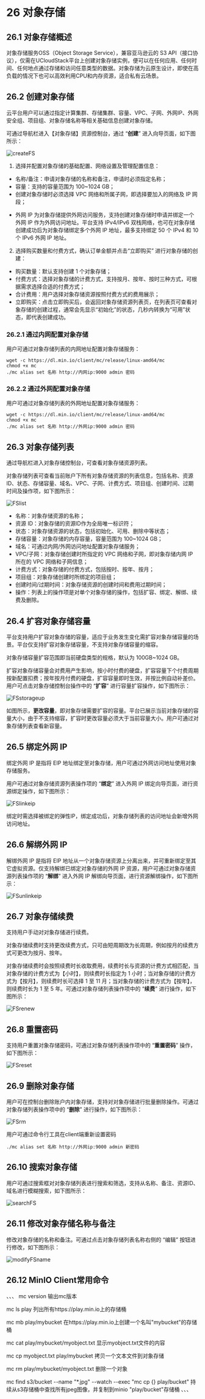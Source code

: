 # 26 对象存储

## 26.1 对象存储概述

对象存储服务OSS（Object Storage Service），兼容亚马逊云的 S3 API（接口协议），仅需在UCloudStack平台上创建对象存储实例，便可以在任何应用、任何时间、任何地点通过存储和访问任意类型的数据。对象存储为云原生设计，即使在高负载的情况下也可以高效利用CPU和内存资源，适合私有云场景。

## 26.2 创建对象存储

云平台用户可以通过指定计算集群、存储集群、容量、VPC、子网、外网IP、外网安全组、项目组、对象存储名称等相关基础信息创建对象存储。

可通过导航栏进入【对象存储】资源控制台，通过 “**创建**” 进入向导页面，如下图所示：

![createFS](../images/userguide/createoss.png)

1. 选择并配置对象存储的基础配置、网络设置及管理配置信息：

* 名称/备注：申请对象存储的名称和备注，申请时必须指定名称；
* 容量：支持的容量范围为 100~1024 GB；
* 创建对象存储时必须选择 VPC 网络和所属子网，即选择要加入的网络及 IP 网段；
- 外网 IP 为对象存储提供外网访问服务，支持创建对象存储时申请并绑定一个外网 IP 作为外网访问地址。平台支持 IPv4/IPv6  双栈网络，也可在对象存储创建成功后为对象存储绑定多个外网 IP 地址，最多支持绑定 50 个 IPv4 和 10 个 IPv6 外网 IP 地址。

2. 选择购买数量和付费方式，确认订单金额并点击“立即购买” 进行对象存储的创建：

- 购买数量：默认支持创建 1 个对象存储；
- 付费方式：选择对象存储的计费方式，支持按月、按年、按时三种方式，可根据需求选择合适的付费方式；
- 合计费用：用户选择对象存储资源按照付费方式的费用展示；
- 立即购买：点击立即购买后，会返回对象存储资源列表页，在列表页可查看对象存储的创建过程，通常会先显示“初始化”的状态，几秒内转换为“可用”状态，即代表创建成功。

### 26.2.1 通过内网配置对象存储

用户可通过对象存储列表的内网地址配置对象存储服务：

```
wget -c https://dl.min.io/client/mc/release/linux-amd64/mc
chmod +x mc
./mc alias set 名称 http://内网ip:9000 admin 密码
```

### 26.2.2 通过外网配置对象存储

用户可通过对象存储列表的外网地址配置对象存储服务：

```
wget -c https://dl.min.io/client/mc/release/linux-amd64/mc
chmod +x mc
./mc alias set 名称 http://外网ip:9000 admin 密码
```

## 26.3 对象存储列表

通过导航栏进入对象存储控制台，可查看对象存储资源列表。

对象存储列表可查看当前账户下所有对象存储资源的列表信息，包括名称、资源 ID、状态、存储容量、域名、VPC、子网、计费方式、项目组、创建时间、过期时间及操作项，如下图所示：

![FSlist](../images/userguide/osslist.png)

- 名称：对象存储资源的名称；
- 资源 ID：对象存储的资源ID作为全局唯一标识符；
- 状态：对象存储资源的状态，包括初始化、可用、删除中等状态；
- 存储容量：对象存储的内存容量，容量范围为 100~1024 GB；
- 域名：可通过内网/外网访问地址配置对象存储服务；
- VPC/子网：对象存储创建时所指定的 VPC 网络和子网，即对象存储内网 IP 所在的 VPC 网络和子网信息；
- 计费方式：对象存储的付费方式，包括按时、按年、按月；
- 项目组：对象存储创建时所绑定的项目组；
- 创建时间/过期时间：对象存储资源的创建时间和费用过期时间；
- 操作：列表上的操作项是对单个对象存储的操作，包括扩容、绑定、解绑、续费及删除。

## 26.4 扩容对象存储容量

平台支持用户扩容对象存储的容量，适应于业务发生变化需扩容对象存储容量的场景。平台仅支持扩容对象存储容量，不支持对象存储容量的缩容。

对象存储容量扩容范围即当前硬盘类型的规格，默认为 100GB~1024 GB。

扩容对象存储容量会对费用产生影响，按小时付费的硬盘，扩容容量下个付费周期按新配置扣费；按年按月付费的硬盘，扩容容量即时生效，并按比例自动补差价。用户可点击对象存储控制台操作中的 “**扩容**” 进行容量扩容操作，如下图所示：

![FSstorageup](../images/userguide/ossStorageup.png)

如图所示，**更改容量**，即对象存储需要扩容的容量。平台已展示当前对象存储的容量大小，由于不支持缩容，扩容时更改容量必须大于当前容量大小。用户可通过对象存储列表查看新容量。

## 26.5 绑定外网 IP

绑定外网 IP 是指将 EIP 地址绑定至对象存储，用户可通过外网访问地址使用对象存储服务。

用户可通过对象存储资源列表操作项的 “**绑定**” 进入外网 IP 绑定向导页面，进行资源绑定操作，如下图所示：

![FSlinkeip](../images/userguide/osslinkeip.png)

绑定时需选择被绑定的弹性IP，绑定成功后，对象存储列表的访问地址会新增外网访问地址。

## 26.6 解绑外网 IP

解绑外网 IP 是指将 EIP 地址从一个对象存储资源上分离出来，并可重新绑定至其它虚拟资源。仅支持解绑已绑定对象存储的外网 IP 资源，用户可通过对象存储资源列表操作项的 “**解绑**” 进入外网 IP 解绑向导页面，进行资源解绑操作，如下图所示：

![FSunlinkeip](../images/userguide/ossunlinkeip.png)

## 26.7 对象存储续费

支持用户手动对对象存储进行续费。

对象存储续费时支持更改续费方式，只可由短周期改为长周期，例如按月的续费方式可更改为按月、按年。

对象存储续费时会按照续费时长收取费用，续费时长与资源的计费方式相匹配，当对象存储的计费方式为【小时】，则续费时长指定为 1 小时；当对象存储的计费方式为【按月】，则续费时长可选择 1 至 11 月；当对象存储的计费方式为【按年】，则续费时长为 1 至 5 年。可通过对象存储列表操作项中的 “**续费**” 进行操作，如下图所示：

![FSrenew](../images/userguide/ossrenew.png)

## 26.8 重置密码

支持用户重置对象存储密码，可通过对象存储列表操作项中的 “**重置密码**” 操作，如下图所示：

![FSreset](../images/userguide/FSreset.png)

## 26.9 删除对象存储

用户可在控制台删除账户内对象存储，支持对对象存储进行批量删除操作。可通过对象存储列表操作项中的 “**删除**” 进行操作，如下图所示：

![FSrm](../images/userguide/ossrm.png)

用户可通过命令行工具在client端重新设置密码

```
./mc alias set 名称 http://外网ip:9000 admin 新密码
```

## 26.10 搜索对象存储

用户可通过搜索框对对象存储列表进行搜索和筛选，支持从名称、备注、资源ID、域名进行模糊搜索，如下图所示：

![searchFS](../images/userguide/searchoss.png)

## 26.11 修改对象存储名称与备注

修改对象存储的名称和备注。可通过点击对象存储列表名称右侧的 “编辑” 按钮进行修改，如下图所示：

![modifyFSname](../images/userguide/modifyossname.png)

## 26.12 MinIO Client常用命令
、、、
mc version                          输出mc版本

mc ls play                          列出所有https://play.min.io上的存储桶

mc mb play/mybucket                 在https://play.min.io上创建一个名叫"mybucket"的存储桶

mc cat play/mybucket/myobject.txt   显示myobject.txt文件的内容

mc cp myobject.txt play/mybucket    拷贝一个文本文件到对象存储

mc rm play/mybucket/myobject.txt    删除一个对象

mc find s3/bucket --name "*.jpg" --watch --exec "mc cp {} play/bucket"    持续从s3存储桶中查找所有jpeg图像，并复制到minio "play/bucket"存储桶
、、、
